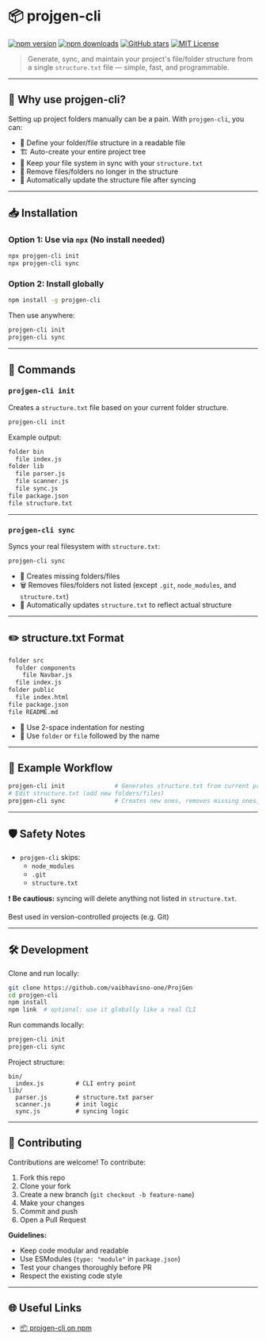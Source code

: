 # 📦 projgen-cli

[![npm version](https://img.shields.io/npm/v/projgen-cli?color=blue)](https://www.npmjs.com/package/projgen-cli)
[![npm downloads](https://img.shields.io/npm/dt/projgen-cli)](https://www.npmjs.com/package/projgen-cli)
[![GitHub stars](https://img.shields.io/github/stars/vaibhavisno-one/Projgen?style=social)](https://github.com/vaibhavisno-one/ProjGen/stargazers)
[![MIT License](https://img.shields.io/badge/license-MIT-green)](./LICENSE)

> Generate, sync, and maintain your project's file/folder structure from a single `structure.txt` file — simple, fast, and programmable.

---

## 🚀 Why use projgen-cli?

Setting up project folders manually can be a pain. With `projgen-cli`, you can:

- 🔧 Define your folder/file structure in a readable file
- 🏗️ Auto-create your entire project tree
- 🔁 Keep your file system in sync with your `structure.txt`
- 🧹 Remove files/folders no longer in the structure
- 📁 Automatically update the structure file after syncing

---

## 📥 Installation

### Option 1: Use via `npx` (No install needed)

```bash
npx projgen-cli init
npx projgen-cli sync
```

### Option 2: Install globally

```bash
npm install -g projgen-cli
```

Then use anywhere:

```bash
projgen-cli init
projgen-cli sync
```

---

## 📂 Commands

### `projgen-cli init`

Creates a `structure.txt` file based on your current folder structure.

```bash
projgen-cli init
```

Example output:

```txt
folder bin
  file index.js
folder lib
  file parser.js
  file scanner.js
  file sync.js
file package.json
file structure.txt
```

---

### `projgen-cli sync`

Syncs your real filesystem with `structure.txt`:

```bash
projgen-cli sync
```

- 📁 Creates missing folders/files
- 🗑️ Removes files/folders not listed (except `.git`, `node_modules`, and `structure.txt`)
- 📄 Automatically updates `structure.txt` to reflect actual structure

---

## ✏️ structure.txt Format

```txt
folder src
  folder components
    file Navbar.js
  file index.js
folder public
  file index.html
file package.json
file README.md
```

- 🔹 Use 2-space indentation for nesting
- 🔸 Use `folder` or `file` followed by the name

---

## 🧪 Example Workflow

```bash
projgen-cli init              # Generates structure.txt from current project
# Edit structure.txt (add new folders/files)
projgen-cli sync              # Creates new ones, removes missing ones, updates structure.txt
```

---

## 🛡️ Safety Notes

- `projgen-cli` skips:
  - `node_modules`
  - `.git`
  - `structure.txt`

❗ **Be cautious:** syncing will delete anything not listed in `structure.txt`.

Best used in version-controlled projects (e.g. Git)

---

## 🛠 Development

Clone and run locally:

```bash
git clone https://github.com/vaibhavisno-one/ProjGen
cd projgen-cli
npm install
npm link  # optional: use it globally like a real CLI
```

Run commands locally:

```bash
projgen-cli init
projgen-cli sync
```

Project structure:

```
bin/
  index.js         # CLI entry point
lib/
  parser.js        # structure.txt parser
  scanner.js       # init logic
  sync.js          # syncing logic
```

---

## 🤝 Contributing

Contributions are welcome! To contribute:

1. Fork this repo
2. Clone your fork
3. Create a new branch (`git checkout -b feature-name`)
4. Make your changes
5. Commit and push
6. Open a Pull Request

**Guidelines:**

- Keep code modular and readable
- Use ESModules (`type: "module"` in `package.json`)
- Test your changes thoroughly before PR
- Respect the existing code style

---


## 🌐 Useful Links

- [📦 projgen-cli on npm](https://www.npmjs.com/package/projgen-cli)